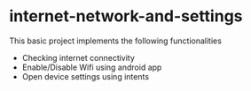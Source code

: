 # internet-network-and-settings

This basic project implements the following functionalities
- Checking internet connectivity
- Enable/Disable Wifi using android app
- Open device settings using intents
